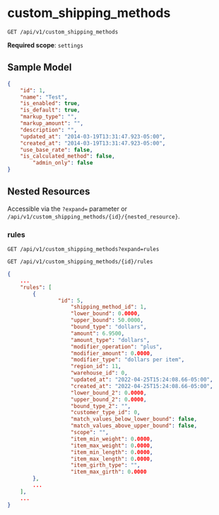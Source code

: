 custom_shipping_methods
=======================

```shell
GET /api/v1/custom_shipping_methods
```

**Required scope**: `settings`

Sample Model
------------

```json
{
	"id": 1,
	"name": "Test",
	"is_enabled": true,
	"is_default": true,
	"markup_type": "",
	"markup_amount": "",
	"description": "",
	"updated_at": "2014-03-19T13:31:47.923-05:00",
	"created_at": "2014-03-19T13:31:47.923-05:00",
	"use_base_rate": false,
	"is_calculated_method": false,
        "admin_only": false
}
```

Nested Resources
----------------

Accessible via the `?expand=` parameter or `/api/v1/custom_shipping_methods/{id}/{nested_resource}`.

### rules

```shell
GET /api/v1/custom_shipping_methods?expand=rules
```

```shell
GET /api/v1/custom_shipping_methods/{id}/rules
```

```json
{
	...
	"rules": [
		{
	            "id": 5,
                    "shipping_method_id": 1,
                    "lower_bound": 0.0000,
                    "upper_bound": 50.0000,
                    "bound_type": "dollars",
                    "amount": 6.9500,
                    "amount_type": "dollars",
                    "modifier_operation": "plus",
                    "modifier_amount": 0.0000,
                    "modifier_type": "dollars per item",
                    "region_id": 11,
                    "warehouse_id": 0,
                    "updated_at": "2022-04-25T15:24:08.66-05:00",
                    "created_at": "2022-04-25T15:24:08.66-05:00",
                    "lower_bound_2": 0.0000,
                    "upper_bound_2": 0.0000,
                    "bound_type_2": "",
                    "customer_type_id": 0,
                    "match_values_below_lower_bound": false,
                    "match_values_above_upper_bound": false,
                    "scope": "",
                    "item_min_weight": 0.0000,
                    "item_max_weight": 0.0000,
                    "item_min_length": 0.0000,
                    "item_max_length": 0.0000,
                    "item_girth_type": "",
                    "item_max_girth": 0.0000
		},
		...
	],
	...
}
```